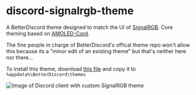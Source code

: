 # discord-signalrgb-theme
A BetterDiscord theme designed to match the UI of [SignalRGB](https://signalrgb.com). Core theming based on [AMOLED-Cord](https://github.com/LuckFire/amoled-cord).

The fine people in charge of BetterDiscord's offical theme repo won't allow this because its a "minor edit of an existing theme" but that's neither here nor there...

To install this theme, download [this file](https://github.com/Fanman03/discord-signalrgb-theme/releases/download/v1.1.0/SignalRGB.theme.css) and copy it to `%appdata%\BetterDiscord\themes`



![Image of Discord client with custom SignalRGB theme](https://i.imgur.com/81he68G.png)
